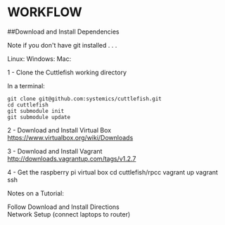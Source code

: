 WORKFLOW
===
				                                                  
##Download and Install Dependencies

Note if you don't have git installed . . .

Linux: 
Windows: 
Mac:

1 - Clone the Cuttlefish working directory

In a terminal:

	git clone git@github.com:systemics/cuttlefish.git
	cd cuttlefish
	git submodule init
	git submodule update 
	
2 - Download and Install Virtual Box  
	https://www.virtualbox.org/wiki/Downloads

3 - Download and Install Vagrant 
	http://downloads.vagrantup.com/tags/v1.2.7  
	
4 - Get the raspberry pi virtual box
   	cd cuttlefish/rpcc
	vagrant up
	vagrant ssh
	                                                    
	
Notes on a Tutorial:
	                                     
Follow Download and Install Directions	
Network Setup (connect laptops to router)


	
	


